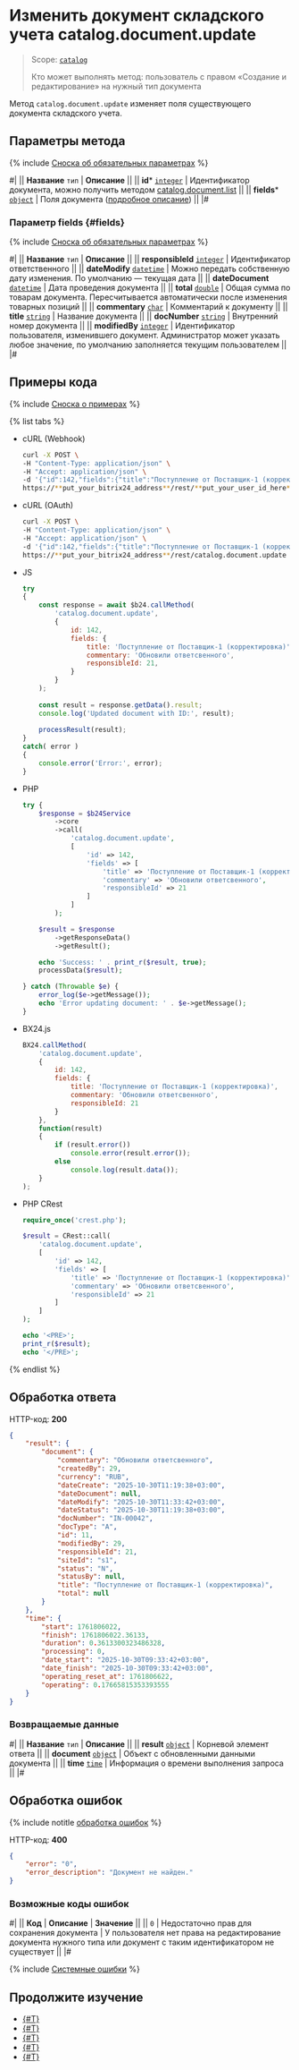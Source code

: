 # Изменить документ складского учета catalog.document.update

> Scope: [`catalog`](../../scopes/permissions.md)
>
> Кто может выполнять метод: пользователь с правом «Cоздание и редактирование» на нужный тип документа

Метод `catalog.document.update` изменяет поля существующего документа складского учета. 

## Параметры метода

{% include [Сноска об обязательных параметрах](../../../_includes/required.md) %}

#|
|| **Название**
`тип` | **Описание** ||
|| **id***
[`integer`](../../data-types.md) | Идентификатор документа, можно получить методом [catalog.document.list](./catalog-document-list.md) ||
|| **fields***
[`object`](#fields) | Поля документа ([подробное описание](#fields)) ||
|#

### Параметр fields {#fields}

{% include [Сноска об обязательных параметрах](../../../_includes/required.md) %}

#|
|| **Название**
`тип` | **Описание** ||
|| **responsibleId**
[`integer`](../../data-types.md) | Идентификатор ответственного ||
|| **dateModify**
[`datetime`](../../data-types.md) | Можно передать собственную дату изменения. По умолчанию — текущая дата ||
|| **dateDocument**
[`datetime`](../../data-types.md) | Дата проведения документа ||
|| **total**
[`double`](../../data-types.md) | Общая сумма по товарам документа. Пересчитывается автоматически после изменения товарных позиций ||
|| **commentary**
[`char`](../../data-types.md) | Комментарий к документу ||
|| **title**
[`string`](../../data-types.md) | Название документа ||
|| **docNumber**
[`string`](../../data-types.md) | Внутренний номер документа ||
|| **modifiedBy**
[`integer`](../../data-types.md) | Идентификатор пользователя, изменившего документ. Администратор может указать любое значение, по умолчанию заполняется текущим пользователем ||
|#

## Примеры кода

{% include [Сноска о примерах](../../../_includes/examples.md) %}

{% list tabs %}

- cURL (Webhook)

    ```bash
    curl -X POST \
    -H "Content-Type: application/json" \
    -H "Accept: application/json" \
    -d '{"id":142,"fields":{"title":"Поступление от Поставщик-1 (корректировка)","commentary":"Обновили ответсвенного","responsibleId":21}}' \
    https://**put_your_bitrix24_address**/rest/**put_your_user_id_here**/**put_your_webbhook_here**/catalog.document.update
    ```

- cURL (OAuth)

    ```bash
    curl -X POST \
    -H "Content-Type: application/json" \
    -H "Accept: application/json" \
    -d '{"id":142,"fields":{"title":"Поступление от Поставщик-1 (корректировка)","commentary":"Обновили ответсвенного","responsibleId":21},"auth":"**put_access_token_here**"}' \
    https://**put_your_bitrix24_address**/rest/catalog.document.update
    ```

- JS

    ```js
    try
    {
        const response = await $b24.callMethod(
            'catalog.document.update',
            {
                id: 142,
                fields: {
                    title: 'Поступление от Поставщик-1 (корректировка)',
                    commentary: 'Обновили ответсвенного',
                    responsibleId: 21,
                }
            }
        );
        
        const result = response.getData().result;
        console.log('Updated document with ID:', result);
        
        processResult(result);
    }
    catch( error )
    {
        console.error('Error:', error);
    }
    ```

- PHP

    ```php
    try {
        $response = $b24Service
            ->core
            ->call(
                'catalog.document.update',
                [
                    'id' => 142,
                    'fields' => [
                        'title' => 'Поступление от Поставщик-1 (корректировка)',
                        'commentary' => 'Обновили ответсвенного',
                        'responsibleId' => 21
                    ]
                ]
            );

        $result = $response
            ->getResponseData()
            ->getResult();

        echo 'Success: ' . print_r($result, true);
        processData($result);

    } catch (Throwable $e) {
        error_log($e->getMessage());
        echo 'Error updating document: ' . $e->getMessage();
    }
    ```

- BX24.js

    ```js
    BX24.callMethod(
        'catalog.document.update',
        {
            id: 142,
            fields: {
                title: 'Поступление от Поставщик-1 (корректировка)',
                commentary: 'Обновили ответсвенного',
                responsibleId: 21
            }
        },
        function(result)
        {
            if (result.error())
                console.error(result.error());
            else
                console.log(result.data());
        }
    );
    ```

- PHP CRest

    ```php
    require_once('crest.php');

    $result = CRest::call(
        'catalog.document.update',
        [
            'id' => 142,
            'fields' => [
                'title' => 'Поступление от Поставщик-1 (корректировка)',
                'commentary' => 'Обновили ответсвенного',
                'responsibleId' => 21
            ]
        ]
    );

    echo '<PRE>';
    print_r($result);
    echo '</PRE>';
    ```

{% endlist %}

## Обработка ответа

HTTP-код: **200**

```json
{
    "result": {
        "document": {
            "commentary": "Обновили ответсвенного",
            "createdBy": 29,
            "currency": "RUB",
            "dateCreate": "2025-10-30T11:19:38+03:00",
            "dateDocument": null,
            "dateModify": "2025-10-30T11:33:42+03:00",
            "dateStatus": "2025-10-30T11:19:38+03:00",
            "docNumber": "IN-00042",
            "docType": "A",
            "id": 11,
            "modifiedBy": 29,
            "responsibleId": 21,
            "siteId": "s1",
            "status": "N",
            "statusBy": null,
            "title": "Поступление от Поставщик-1 (корректировка)",
            "total": null
        }
    },
    "time": {
        "start": 1761806022,
        "finish": 1761806022.36133,
        "duration": 0.3613300323486328,
        "processing": 0,
        "date_start": "2025-10-30T09:33:42+03:00",
        "date_finish": "2025-10-30T09:33:42+03:00",
        "operating_reset_at": 1761806622,
        "operating": 0.17665815353393555
    }
}
```

### Возвращаемые данные

#|
|| **Название**
`тип` | **Описание** ||
|| **result**
[`object`](../data-types.md#catalog_document) | Корневой элемент ответа ||
|| **document**
[`object`](../data-types.md#catalog_document) | Объект с обновленными данными документа ||
|| **time**
[`time`](../../data-types.md#time) | Информация о времени выполнения запроса ||
|#

## Обработка ошибок

{% include notitle [обработка ошибок](../../../_includes/error-info.md) %}

HTTP-код: **400**

```json
{
    "error": "0",
    "error_description": "Документ не найден."
}
```

### Возможные коды ошибок

#|
|| **Код** | **Описание** | **Значение** ||
|| `0` | Недостаточно прав для сохранения документа | У пользователя нет права на редактирование документа нужного типа или документ с таким идентификатором не существует ||
|#

{% include [Системные ошибки](../../../_includes/system-errors.md) %}

## Продолжите изучение

- [{#T}](./document-element/catalog-document-element-update.md)
- [{#T}](../documentcontractor/catalog-documentcontractor-add.md)
- [{#T}](./catalog-document-cancel.md)
- [{#T}](./catalog-document-add.md)
- [{#T}](./catalog-document-conduct.md)


